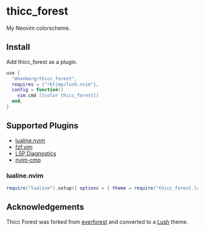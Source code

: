 # thicc_forest

My Neovim colorscheme.

## Install

Add thicc_forest as a plugin.

```lua
use {
  "mhanberg/thicc_forest", 
  requires = {"rktjmp/lush.nvim"},
  config = function()
    vim.cmd [[color thicc_forest]]
  end,
}
```

## Supported Plugins

- [lualine.nvim](https://github.com/nvim-lualine/lualine.nvim)
- [fzf.vim](https://github.com/junegunn/fzf.vim)
- [LSP Diagnostics](https://neovim.io/doc/user/lsp.html)
- [nvim-cmp](https://github.com/hrsh7th/nvim-cmp)

### lualine.nvim

```lua
require("lualine").setup({ options = { theme = require("thicc_forest.lualine") } })
```

## Acknowledgements

Thicc Forest was forked from [everforest](https://github.com/sainnhe/everforest) and converted to a [Lush](https://github.com/rktjmp/lush.nvim) theme.
